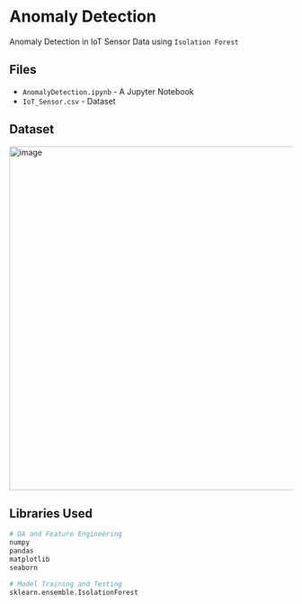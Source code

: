 # Anomaly Detection

Anomaly Detection in IoT Sensor Data using `Isolation Forest`

## Files

- `AnomalyDetection.ipynb` - A Jupyter Notebook
- `IoT_Sensor.csv` - Dataset

## Dataset
<img width="574" height="611" alt="image" src="https://github.com/user-attachments/assets/50e451dc-2a71-4236-9af1-325b7f3c4c72" />


## Libraries Used
```python
# DA and Feature Engineering
numpy
pandas
matplotlib
seaborn

# Model Training and Testing
sklearn.ensemble.IsolationForest
```
